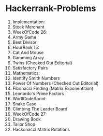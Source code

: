 # Hackerrank-Problems
1. Implementation:
  1. Stock Merchant
2. WeekOfCode 26:
  1. Army Game
  2. Best Divisor
3. HourRank 15:
  1. Cat And Mouse
  2. Gamming Array
  3. Twins (Checked Out Editorial)
  4. Satisfactory Pairs
4. Mathematics:
  1. Identify Smith Numbers
  2. Power Of Numbers (Checked Out Editorial)
  3. Fibonacci Finding (Matrix Exponentition)
  4. Leonardo's Prime Factors
5. WorllCodeSprint:
  1. Snake Case
  2. Climbing The Leader Board
6. WeekOfCode 27:
  1. Drawing Book
  2. Tailor Shop
  3. Hackonacci Matrix Rotations

